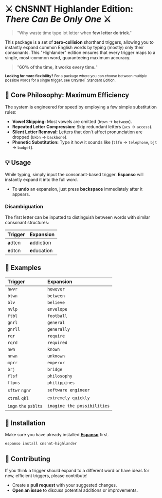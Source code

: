 # ⚔️ CNSNNT Highlander Edition: *There Can Be Only One* ⚔️

>"Why waste time type lot letter when **few letter do trick**."

This package is a set of **zero-collision** shorthand triggers, allowing you to instantly expand common English words by typing (mostly) only their consonants. This "Highlander" edition ensures that every trigger maps to a single, most-common word, guaranteeing maximum accuracy.

>"**60% of the time, it works every time.**"

<small>**Looking for more flexibility?** For a package where you can choose between multiple possible words for a single trigger, see [CNSNNT Standard Edition](https://hub.espanso.org/cnsnnt).</small>


## 🎯 Core Philosophy: Maximum Efficiency

The system is engineered for speed by employing a few simple substitution rules:

* **Vowel Skipping:** Most vowels are omitted (`btwn` $\rightarrow$ `between`).
* **Repeated Letter Compression:** Skip redundant letters (`acs` $\rightarrow$ `access`).
* **Silent Letter Removal:** Letters that don't affect pronunciation are dropped (`bkbn` $\rightarrow$ `backbone`).
* **Phonetic Substitution:** Type it how it sounds like (`tlfn` $\rightarrow$ `telephone`, `bjt` $\rightarrow$ `budget`).


## 💡 Usage

While typing, simply input the consonant-based trigger. **Espanso** will instantly expand it into the full word.

* To **undo** an expansion, just press **backspace** immediately after it appears.

### Disambiguation

The first letter can be inputted to distinguish between words with similar consonant structures:

| Trigger | Expansion |
| :--- | :--- |
| **a**dtcn | **a**ddiction |
| **e**dtcn | **e**ducation |


## 📖 Examples


| Trigger | Expansion |
| :--- | :--- |
| `hwvr` | `however` |
| `btwn` | `between` |
| `blv` | `believe` |
| `nvlp` | `envelope` |
| `ftbl` | `football` |
| `gnrl` | `general` |
| `gnrll` | `generally` |
| `rqr` | `require` |
| `rqrd` | `required` |
| `nwn` | `known` |
| `nnwn` | `unknown` |
| `mprr` | `emperor` |
| `brj` | `bridge` |
| `flsf` | `philosophy` |
| `flpns` | `philippines` |
| `sftwr` `ngnr` | `software engineer` |
| `xtrml` `qkl` | `extremely quickly` |
| `imgn` `the` `psblts` | `imagine the possibilities` |


## 🚀 Installation

Make sure you have already installed **[Espanso](https://espanso.org/install/)** first.

```sh
espanso install cnsnnt-highlander
```

## 🤝 Contributing

If you think a trigger should expand to a different word or have ideas for new, efficient triggers, please contribute!

* Create a **pull request** with your suggested changes.
* **Open an issue** to discuss potential additions or improvements.

